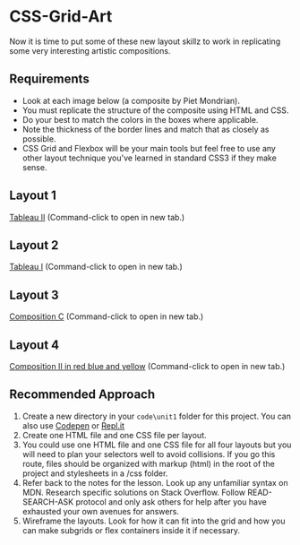 # CSS-Grid-Art

Now it is time to put some of these new layout skillz to work in replicating some very interesting artistic compositions.

## Requirements

* Look at each image below (a composite by Piet Mondrian).
* You must replicate the structure of the composite using HTML and CSS.
* Do your best to match the colors in the boxes where applicable.
* Note the thickness of the border lines and match that as closely as possible.
* CSS Grid and Flexbox will be your main tools but feel free to use any other layout technique you've learned in standard CSS3 if they make sense.

## Layout 1

[Tableau II](http://www.piet-mondrian.org/tableau-ii.jsp)
(Command-click to open in new tab.)

## Layout 2

[Tableau I](http://www.piet-mondrian.org/tableau-i.jsp) (Command-click to open in new tab.)

## Layout 3

[Composition C](http://www.piet-mondrian.org/composition-c.jsp) (Command-click to open in new tab.)

## Layout 4

[Composition II in red blue and yellow](http://www.piet-mondrian.org/composition-ii-in-red-blue-and-yellow.jsp) (Command-click to open in new tab.)

## Recommended Approach
1. Create a new directory in your `code\unit1` folder for this project. You can also use [Codepen](https://codepen.io/) or [Repl.it](https://repl.it/)
2. Create one HTML file and one CSS file per layout.
3. You could use one HTML file and one CSS file for all four layouts but you will need to plan your selectors well to avoid collisions. If you go this route, files should be organized with markup (html) in the root of the project and stylesheets in a /css folder.
4. Refer back to the notes for the lesson. Look up any unfamiliar syntax on MDN. Research specific solutions on Stack Overflow. Follow READ-SEARCH-ASK protocol and only ask others for help after you have exhausted your own avenues for answers.
5. Wireframe the layouts. Look for how it can fit into the grid and how you can make subgrids or flex containers inside it if necessary.
